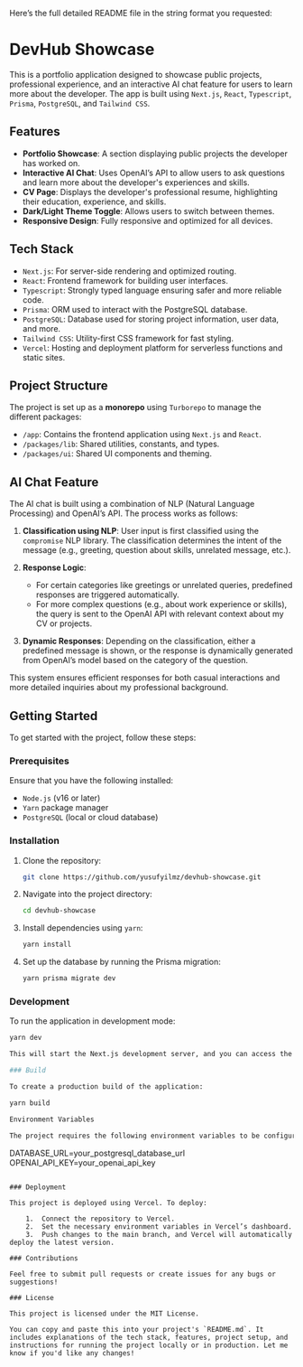 Here’s the full detailed README file in the string format you requested:

# DevHub Showcase

This is a portfolio application designed to showcase public projects, professional experience, and an interactive AI chat feature for users to learn more about the developer. The app is built using `Next.js`, `React`, `Typescript`, `Prisma`, `PostgreSQL`, and `Tailwind CSS`.

## Features

- **Portfolio Showcase**: A section displaying public projects the developer has worked on.
- **Interactive AI Chat**: Uses OpenAI’s API to allow users to ask questions and learn more about the developer's experiences and skills.
- **CV Page**: Displays the developer's professional resume, highlighting their education, experience, and skills.
- **Dark/Light Theme Toggle**: Allows users to switch between themes.
- **Responsive Design**: Fully responsive and optimized for all devices.

## Tech Stack

- `Next.js`: For server-side rendering and optimized routing.
- `React`: Frontend framework for building user interfaces.
- `Typescript`: Strongly typed language ensuring safer and more reliable code.
- `Prisma`: ORM used to interact with the PostgreSQL database.
- `PostgreSQL`: Database used for storing project information, user data, and more.
- `Tailwind CSS`: Utility-first CSS framework for fast styling.
- `Vercel`: Hosting and deployment platform for serverless functions and static sites.

## Project Structure

The project is set up as a **monorepo** using `Turborepo` to manage the different packages:

- `/app`: Contains the frontend application using `Next.js` and `React`.
- `/packages/lib`: Shared utilities, constants, and types.
- `/packages/ui`: Shared UI components and theming.

## AI Chat Feature

The AI chat is built using a combination of NLP (Natural Language Processing) and OpenAI’s API. The process works as follows:

1. **Classification using NLP**: User input is first classified using the `compromise` NLP library. The classification determines the intent of the message (e.g., greeting, question about skills, unrelated message, etc.).
   
2. **Response Logic**:
   - For certain categories like greetings or unrelated queries, predefined responses are triggered automatically.
   - For more complex questions (e.g., about work experience or skills), the query is sent to the OpenAI API with relevant context about my CV or projects.

3. **Dynamic Responses**: Depending on the classification, either a predefined message is shown, or the response is dynamically generated from OpenAI’s model based on the category of the question.

This system ensures efficient responses for both casual interactions and more detailed inquiries about my professional background.


## Getting Started

To get started with the project, follow these steps:

### Prerequisites

Ensure that you have the following installed:

- `Node.js` (v16 or later)
- `Yarn` package manager
- `PostgreSQL` (local or cloud database)

### Installation

1. Clone the repository:

    ```bash
    git clone https://github.com/yusufyilmz/devhub-showcase.git
    ```

2. Navigate into the project directory:

    ```bash
    cd devhub-showcase
    ```

3. Install dependencies using `yarn`:

    ```bash
    yarn install
    ```

4. Set up the database by running the Prisma migration:

    ```bash
    yarn prisma migrate dev
    ```

### Development

To run the application in development mode:

```bash
yarn dev

This will start the Next.js development server, and you can access the application at http://localhost:3000.

### Build

To create a production build of the application:

yarn build

Environment Variables

The project requires the following environment variables to be configured in a .env file:

```
DATABASE_URL=your_postgresql_database_url
OPENAI_API_KEY=your_openai_api_key
```

### Deployment

This project is deployed using Vercel. To deploy:

	1.	Connect the repository to Vercel.
	2.	Set the necessary environment variables in Vercel’s dashboard.
	3.	Push changes to the main branch, and Vercel will automatically deploy the latest version.

### Contributions

Feel free to submit pull requests or create issues for any bugs or suggestions!

### License

This project is licensed under the MIT License.

You can copy and paste this into your project's `README.md`. It includes explanations of the tech stack, features, project setup, and instructions for running the project locally or in production. Let me know if you'd like any changes!
